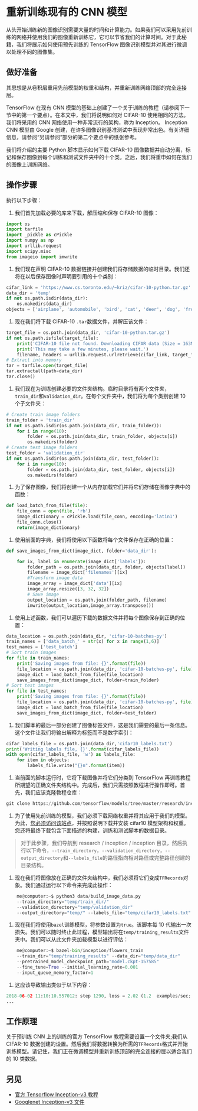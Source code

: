 # 重新训练现有的 CNN 模型

从头开始训练新的图像识别需要大量的时间和计算能力。如果我们可以采用先前训练的网络并使用我们的图像重新训练它，它可以节省我们的计算时间。对于此秘籍，我们将展示如何使用预先训练的 TensorFlow 图像识别模型并对其进行微调以处理不同的图像集。

## 做好准备

其思想是从卷积层重用先前模型的权重和结构，并重新训练网络顶部的完全连接层。

TensorFlow 在现有 CNN 模型的基础上创建了一个关于训练的教程（请参阅下一节中的第一个要点）。在本文中，我们将说明如何对 CIFAR-10 使用相同的方法。我们将采用的 CNN 网络使用一种非常流行的架构，称为 Inception。 Inception CNN 模型由 Google 创建，在许多图像识别基准测试中表现非常出色。有关详细信息，请参阅“另请参阅”部分的第二个要点中的纸张参考。

我们将介绍的主要 Python 脚本显示如何下载 CIFAR-10 图像数据并自动分离，标记和保存图像到每个训练和测试文件夹中的十个类。之后，我们将重申如何在我们的图像上训练网络。

## 操作步骤

执行以下步骤：

1.  我们首先加载必要的库来下载，解压缩和保存 CIFAR-10 图像：

```py
import os 
import tarfile 
import _pickle as cPickle 
import numpy as np 
import urllib.request 
import scipy.misc
from imageio import imwrite
```

1.  我们现在声明 CIFAR-10 数据链接并创建我们将存储数据的临时目录。我们还将在以后保存图像时声明要引用的十个类别：

```py
cifar_link = 'https://www.cs.toronto.edu/~kriz/cifar-10-python.tar.gz' 
data_dir = 'temp' 
if not os.path.isdir(data_dir): 
    os.makedirs(data_dir) 
objects = ['airplane', 'automobile', 'bird', 'cat', 'deer', 'dog', 'frog', 'horse', 'ship', 'truck'] 
```

1.  现在我们将下载 CIFAR-10 `.tar`数据文件，并解压该文件：

```py
target_file = os.path.join(data_dir, 'cifar-10-python.tar.gz') 
if not os.path.isfile(target_file): 
    print('CIFAR-10 file not found. Downloading CIFAR data (Size = 163MB)') 
    print('This may take a few minutes, please wait.') 
    filename, headers = urllib.request.urlretrieve(cifar_link, target_file) 
# Extract into memory 
tar = tarfile.open(target_file) 
tar.extractall(path=data_dir) 
tar.close() 
```

1.  我们现在为训练创建必要的文件夹结构。临时目录将有两个文件夹，`train_dir`和`validation_dir`。在每个文件夹中，我们将为每个类别创建 10 个子文件夹：

```py
# Create train image folders 
train_folder = 'train_dir' 
if not os.path.isdir(os.path.join(data_dir, train_folder)): 
    for i in range(10): 
        folder = os.path.join(data_dir, train_folder, objects[i]) 
        os.makedirs(folder) 
# Create test image folders 
test_folder = 'validation_dir' 
if not os.path.isdir(os.path.join(data_dir, test_folder)): 
    for i in range(10): 
        folder = os.path.join(data_dir, test_folder, objects[i]) 
        os.makedirs(folder)
```

1.  为了保存图像，我们将创建一个从内存加载它们并将它们存储在图像字典中的函数：

```py
def load_batch_from_file(file): 
    file_conn = open(file, 'rb') 
    image_dictionary = cPickle.load(file_conn, encoding='latin1') 
    file_conn.close() 
    return(image_dictionary) 
```

1.  使用前面的字典，我们将使用以下函数将每个文件保存在正确的位置：

```py
def save_images_from_dict(image_dict, folder='data_dir'): 

    for ix, label in enumerate(image_dict['labels']): 
        folder_path = os.path.join(data_dir, folder, objects[label]) 
        filename = image_dict['filenames'][ix] 
        #Transform image data 
        image_array = image_dict['data'][ix] 
        image_array.resize([3, 32, 32]) 
        # Save image 
        output_location = os.path.join(folder_path, filename) 
        imwrite(output_location,image_array.transpose()) 
```

1.  使用上述函数，我们可以遍历下载的数据文件并将每个图像保存到正确的位置：

```py
data_location = os.path.join(data_dir, 'cifar-10-batches-py') 
train_names = ['data_batch_' + str(x) for x in range(1,6)] 
test_names = ['test_batch'] 
# Sort train images 
for file in train_names: 
    print('Saving images from file: {}'.format(file)) 
    file_location = os.path.join(data_dir, 'cifar-10-batches-py', file) 
    image_dict = load_batch_from_file(file_location) 
    save_images_from_dict(image_dict, folder=train_folder) 
# Sort test images 
for file in test_names: 
    print('Saving images from file: {}'.format(file)) 
    file_location = os.path.join(data_dir, 'cifar-10-batches-py', file) 
    image_dict = load_batch_from_file(file_location) 
    save_images_from_dict(image_dict, folder=test_folder)
```

1.  我们脚本的最后一部分创建了图像标签文件，这是我们需要的最后一条信息。这个文件让我们将输出解释为标签而不是数字索引：

```py
cifar_labels_file = os.path.join(data_dir,'cifar10_labels.txt') 
print('Writing labels file, {}'.format(cifar_labels_file)) 
with open(cifar_labels_file, 'w') as labels_file: 
    for item in objects: 
        labels_file.write("{}n".format(item)) 
```

1.  当前面的脚本运行时，它将下载图像并将它们分类到 TensorFlow 再训练教程所期望的正确文件夹结构中。完成后，我们只需按照教程进行操作即可。首先，我们应该克隆教程仓库：

```py
git clone https://github.com/tensorflow/models/tree/master/research/inception 
```

1.  为了使用先前训练的模型，我们必须下载网络权重并将其应用于我们的模型。为此，[您必须访问该站点](https://github.com/tensorflow/models/tree/master/research/slim)，并按照说明下载并安装 cifar10 模型架构和权重。您还将最终下载包含下面描述的构建，训练和测试脚本的数据目录。

> 对于此步骤，我们导航到 research / inception / inception 目录，然后执行以下命令，`--train_directory`，`--validation_directory`，`--output_directory`和`--labels_file`的路径指向相对路径或完整路径创建的目录结构。

1.  现在我们将图像放在正确的文件夹结构中，我们必须将它们变成`TFRecords`对象。我们通过运行以下命令来完成此操作：

```py
    me@computer:~$ python3 data/build_image_data.py
    --train_directory="temp/train_dir/"
    --validation_directory="temp/validation_dir"
    --output_directory="temp/" --labels_file="temp/cifar10_labels.txt"

```

1.  现在我们将使用`bazel`训练模型，将参数设置为`true`。该脚本每 10 代输出一次损失。我们可以随时终止此过程，模型输出将在`temp/training_results`文件夹中。我们可以从此文件夹加载模型以进行评估：

```py
    me@computer:~$ bazel-bin/inception/flowers_train
    --train_dir="temp/training_results" --data_dir="temp/data_dir"
    --pretrained_model_checkpoint_path="model.ckpt-157585"
    --fine_tune=True --initial_learning_rate=0.001
    --input_queue_memory_factor=1
```

1.  这应该导致输出类似于以下内容：

```py
2018-06-02 11:10:10.557012: step 1290, loss = 2.02 (1.2  examples/sec; 23.771 sec/batch)
...

```

## 工作原理

关于预训练 CNN 上的训练的官方 TensorFlow 教程需要设置一个文件夹;我们从 CIFAR-10 数据创建的设置。然后我们将数据转换为所需的`TFRecords`格式并开始训练模型。请记住，我们正在微调模型并重新训练顶部的完全连接的层以适合我们的 10 类数据。

## 另见

*   [官方 Tensorflow Inception-v3 教程](https://www.tensorflow.org/tutoriaimg/image_recognition)
*   [Googlenet Inception-v3 文件](https://arxiv.org/abs/1512.00567)